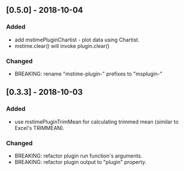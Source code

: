 ## [0.5.0] - 2018-10-04

### Added
- add mstimePluginChartist - plot data using Chartist.
- mstime.clear() will invoke plugin.clear()
### Changed
- BREAKING: rename "mstime-plugin-" prefixes to "msplugin-"

## [0.3.3] - 2018-10-03

### Added
- use mstimePluginTrimMean for calculating trimmed mean (similar to Excel's TRIMMEAN).
### Changed
- BREAKING: refactor plugin run function's arguments.
- BREAKING: refactor plugin output to "plugin" property.

